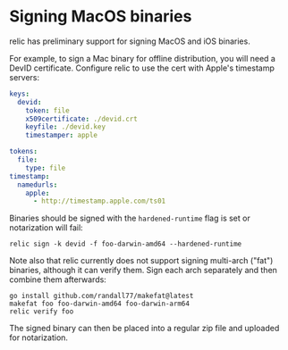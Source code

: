 # Signing MacOS binaries
relic has preliminary support for signing MacOS and iOS binaries.

For example, to sign a Mac binary for offline distribution, you will need a DevID certificate.
Configure relic to use the cert with Apple's timestamp servers:

```yaml
keys:
  devid:
    token: file
    x509certificate: ./devid.crt
    keyfile: ./devid.key
    timestamper: apple

tokens:
  file:
    type: file
timestamp:
  namedurls:
    apple:
      - http://timestamp.apple.com/ts01
```

Binaries should be signed with the `hardened-runtime` flag is set or notarization will fail:

    relic sign -k devid -f foo-darwin-amd64 --hardened-runtime

Note also that relic currently does not support signing multi-arch ("fat") binaries, although it can verify them.
Sign each arch separately and then combine them afterwards:

    go install github.com/randall77/makefat@latest
    makefat foo foo-darwin-amd64 foo-darwin-arm64
    relic verify foo

The signed binary can then be placed into a regular zip file and uploaded for notarization.